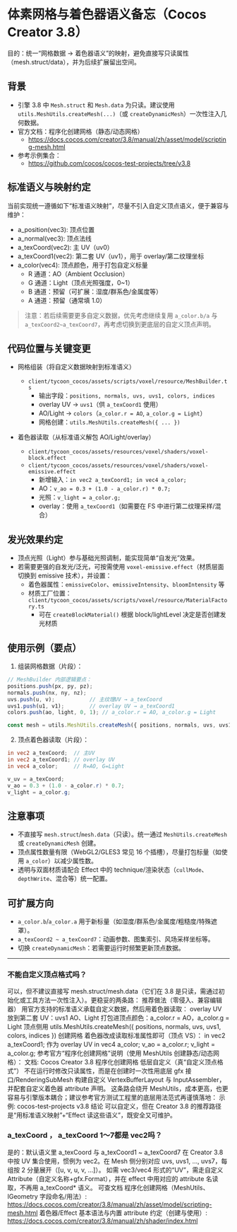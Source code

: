 # 体素网格与着色器语义备忘（Cocos Creator 3.8）

目的：统一“网格数据 → 着色器语义”的映射，避免直接写只读属性（mesh.struct/data），并为后续扩展留出空间。

## 背景

- 引擎 3.8 中 `Mesh.struct` 和 `Mesh.data` 为只读。建议使用 `utils.MeshUtils.createMesh(...)`（或 `createDynamicMesh`）一次性注入几何数据。
- 官方文档：程序化创建网格（静态/动态网格）
  - https://docs.cocos.com/creator/3.8/manual/zh/asset/model/scripting-mesh.html
- 参考示例集合：
  - https://github.com/cocos/cocos-test-projects/tree/v3.8

## 标准语义与映射约定

当前实现统一遵循如下“标准语义映射”，尽量不引入自定义顶点语义，便于兼容与维护：

- a_position(vec3): 顶点位置
- a_normal(vec3): 顶点法线
- a_texCoord(vec2): 主 UV（uv0）
- a_texCoord1(vec2): 第二套 UV（uv1），用于 overlay/第二纹理坐标
- a_color(vec4): 顶点颜色，用于打包自定义标量
  - R 通道：AO（Ambient Occlusion）
  - G 通道：Light（顶点光照强度，0~1）
  - B 通道：预留（可扩展：湿度/群系色/金属度等）
  - A 通道：预留（通常填 1.0）

> 注意：若后续需要更多自定义数据，优先考虑继续复用 `a_color.b/a` 与 `a_texCoord2~a_texCoord7`，再考虑切换到更底层的自定义顶点声明。

## 代码位置与关键变更

- 网格组装（将自定义数据映射到标准语义）
  - `client/tycoon_cocos/assets/scripts/voxel/resource/MeshBuilder.ts`
    - 输出字段：`positions, normals, uvs, uvs1, colors, indices`
    - overlay UV → `uvs1`（供 `a_texCoord1` 使用）
    - AO/Light → `colors`（`a_color.r = AO`, `a_color.g = Light`）
    - 网格创建：`utils.MeshUtils.createMesh({ ... })`

- 着色器读取（从标准语义解包 AO/Light/overlay）
  - `client/tycoon_cocos/assets/resources/voxel/shaders/voxel-block.effect`
  - `client/tycoon_cocos/assets/resources/voxel/shaders/voxel-emissive.effect`
    - 新增输入：`in vec2 a_texCoord1; in vec4 a_color;`
    - AO：`v_ao = 0.3 + (1.0 - a_color.r) * 0.7;`
    - 光照：`v_light = a_color.g;`
    - overlay：使用 `a_texCoord1`（如需要在 FS 中进行第二纹理采样/混合）

## 发光效果约定

- 顶点光照（Light）参与基础光照调制，能实现简单“自发光”效果。
- 若需要更强的自发光/泛光，可按需使用 `voxel-emissive.effect`（材质层面切换到 emissive 技术），并设置：
  - 着色器属性：`emissiveColor`、`emissiveIntensity`、`bloomIntensity` 等
  - 材质工厂位置：`client/tycoon_cocos/assets/scripts/voxel/resource/MaterialFactory.ts`
    - 可在 `createBlockMaterial()` 根据 block/lightLevel 决定是否创建发光材质

## 使用示例（要点）

1) 组装网格数据（片段）：

```ts
// MeshBuilder 内部逻辑要点：
positions.push(px, py, pz);
normals.push(nx, ny, nz);
uvs.push(u, v);           // 主纹理UV → a_texCoord
uvs1.push(u1, v1);        // overlay UV → a_texCoord1
colors.push(ao, light, 0, 1); // a_color.r = AO, a_color.g = Light

const mesh = utils.MeshUtils.createMesh({ positions, normals, uvs, uvs1, colors, indices });
```

2) 顶点着色器读取（片段）：

```glsl
in vec2 a_texCoord;  // 主UV
in vec2 a_texCoord1; // overlay UV
in vec4 a_color;     // R=AO, G=Light

v_uv = a_texCoord;
v_ao = 0.3 + (1.0 - a_color.r) * 0.7;
v_light = a_color.g;
```

## 注意事项

- 不直接写 `mesh.struct`/`mesh.data`（只读）。统一通过 `MeshUtils.createMesh` 或 `createDynamicMesh` 创建。
- 顶点属性数量有限（WebGL2/GLES3 常见 16 个插槽），尽量打包标量（如使用 `a_color`）以减少属性数。
- 透明与双面材质请配合 Effect 中的 technique/渲染状态（`cullMode`、`depthWrite`、混合等）统一配置。

## 可扩展方向

- `a_color.b`/`a_color.a` 用于新标量（如湿度/群系色/金属度/粗糙度/特殊遮罩）。
- `a_texCoord2 ~ a_texCoord7`：动画参数、图集索引、风场采样坐标等。
- 切换 `createDynamicMesh`：若需要运行时频繁更新顶点数据。

---



### 不能自定义顶点格式吗？
可以，但不建议直接写 mesh.struct/mesh.data（它们在 3.8 是只读，需通过初始化或工具方法一次性注入）。更稳妥的两条路：
推荐做法（零侵入、兼容编辑器）
用官方支持的标准语义承载自定义数据，然后用着色器读取：
overlay UV 放到第二套 UV：uvs1
AO、Light 打包进顶点颜色：a_color.r = AO，a_color.g = Light
顶点侧用 utils.MeshUtils.createMesh({ positions, normals, uvs, uvs1, colors, indices }) 创建网格
着色器改成读取标准属性即可（顶点 VS）：
in vec2 a_texCoord1; 作为 overlay UV
in vec4 a_color; v_ao = a_color.r; v_light = a_color.g;
参考官方“程序化创建网格”说明（使用 MeshUtils 创建静态/动态网格）：
文档: Cocos Creator 3.8 程序化创建网格
低层自定义（真“自定义顶点格式”）
不在运行时修改只读属性，而是在创建时一次性用底层 gfx 接口/RenderingSubMesh 构建自定义 VertexBufferLayout 与 InputAssembler，并配套自定义着色器 attribute 声明。
这条路会绕开 MeshUtils，成本更高，也更容易与引擎版本耦合；建议参考官方测试工程里的底层用法范式再谨慎落地：
示例: cocos-test-projects v3.8
结论
可以自定义，但在 Creator 3.8 的推荐路径是“用标准语义映射”+“Effect 读这些语义”，既安全又可维护。


### a_texCoord ， a_texCoord 1～7都是 vec2吗？
是的：默认语义里 a_texCoord 与 a_texCoord1 ~ a_texCoord7 在 Creator 3.8 中按 UV 集合使用，惯例为 vec2。在 Mesh 侧分别对应 uvs, uvs1, …, uvs7，每组按 2 分量展开（[u, v, u, v, …]）。
如需 vec3/vec4 形式的“UV”，需走自定义 Attribute（自定义名称+gfx.Format），并在 effect 中用对应的 attribute 名读取，不再用 a_texCoord* 语义。
可查文档
程序化创建网格（MeshUtils、IGeometry 字段命名/用法）: https://docs.cocos.com/creator/3.8/manual/zh/asset/model/scripting-mesh.html
着色器/Effect 基本语法与内置 attribute 约定（创建与使用）: https://docs.cocos.com/creator/3.8/manual/zh/shader/index.html